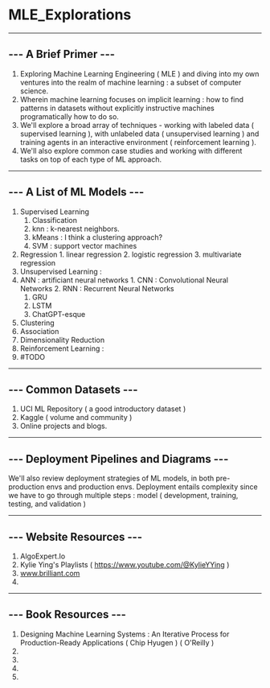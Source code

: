 # MLE_Explorations

----------------------
--- A Brief Primer ---
----------------------
1. Exploring Machine Learning Engineering ( MLE ) and diving into my own ventures into the realm of machine learning : a subset of computer science.
2. Wherein machine learning focuses on implicit learning : how to find patterns in datasets without explicitly instructive machines programatically how to do so.
3. We'll explore a broad array of techniques - working with labeled data ( supervised learning ), with unlabeled data ( unsupervised learning ) and training agents in an interactive environment ( reinforcement learning ).
4. We'll also explore common case studies and working with different tasks on top of each type of ML approach.

---------------------------
--- A List of ML Models ---
---------------------------
1. Supervised Learning
   1. Classification
    1. knn : k-nearest neighbors.
    2. kMeans : I think a clustering approach?
    3. SVM : support vector machines
  2. Regression
    1. linear regression
    2. logistic regression
    3. multivariate regression 
2. Unsupervised Learning :
  1. ANN : artificiant neural networks
    1. CNN : Convolutional Neural Networks
    2. RNN : Recurrent Neural Networks
      1. GRU
      2. LSTM
      3. ChatGPT-esque
  2. Clustering
  3. Association
  4. Dimensionality Reduction
4. Reinforcement Learning :
  1. #TODO

-----------------------
--- Common Datasets ---
-----------------------
1. UCI ML Repository ( a good introductory dataset )
2. Kaggle ( volume and community )
3. Online projects and blogs.

-----------------------------------------
--- Deployment Pipelines and Diagrams ---
-----------------------------------------
We'll also review deployment strategies of ML models, in both pre-production envs and production envs.
Deployment entails complexity since we have to go through multiple steps : model ( development, training, testing, and validation )

-------------------------
--- Website Resources ---
-------------------------
1. AlgoExpert.Io
2. Kylie Ying's Playlists ( https://www.youtube.com/@KylieYYing )
3. www.brilliant.com
4. 

----------------------
--- Book Resources ---
----------------------
1. Designing Machine Learning Systems : An Iterative Process for Production-Ready Applications ( Chip Hyugen ) ( O'Reilly )
2. 
3. 
4.
5. 
